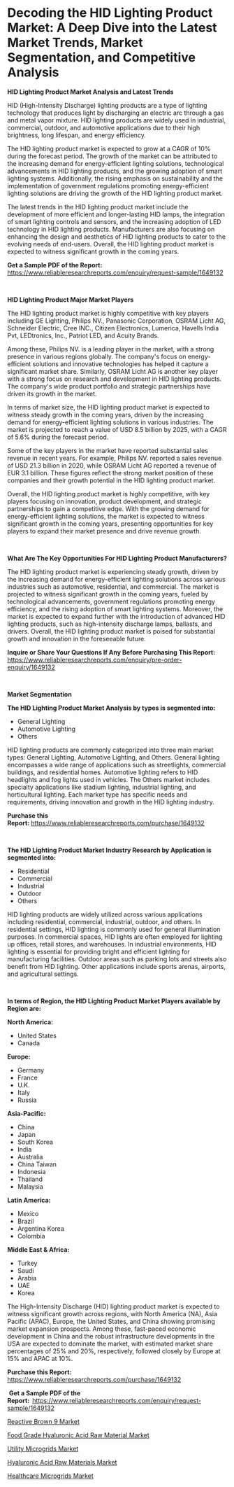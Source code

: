 <p><h1>Decoding the HID Lighting Product Market: A Deep Dive into the Latest Market Trends, Market Segmentation, and Competitive Analysis</h1></p><p><strong>HID Lighting Product Market Analysis and Latest Trends</strong></p>
<p><p>HID (High-Intensity Discharge) lighting products are a type of lighting technology that produces light by discharging an electric arc through a gas and metal vapor mixture. HID lighting products are widely used in industrial, commercial, outdoor, and automotive applications due to their high brightness, long lifespan, and energy efficiency.</p><p>The HID lighting product market is expected to grow at a CAGR of 10% during the forecast period. The growth of the market can be attributed to the increasing demand for energy-efficient lighting solutions, technological advancements in HID lighting products, and the growing adoption of smart lighting systems. Additionally, the rising emphasis on sustainability and the implementation of government regulations promoting energy-efficient lighting solutions are driving the growth of the HID lighting product market.</p><p>The latest trends in the HID lighting product market include the development of more efficient and longer-lasting HID lamps, the integration of smart lighting controls and sensors, and the increasing adoption of LED technology in HID lighting products. Manufacturers are also focusing on enhancing the design and aesthetics of HID lighting products to cater to the evolving needs of end-users. Overall, the HID lighting product market is expected to witness significant growth in the coming years.</p></p>
<p><strong>Get a Sample PDF of the Report:&nbsp;</strong> <a href="https://www.reliableresearchreports.com/enquiry/request-sample/1649132">https://www.reliableresearchreports.com/enquiry/request-sample/1649132</a></p>
<p>&nbsp;</p>
<p><strong>HID Lighting Product Major Market Players</strong></p>
<p><p>The HID lighting product market is highly competitive with key players including GE Lighting, Philips NV., Panasonic Corporation, OSRAM Licht AG, Schneider Electric, Cree INC., Citizen Electronics, Lumerica, Havells India Pvt, LEDtronics, Inc., Patriot LED, and Acuity Brands.</p><p>Among these, Philips NV. is a leading player in the market, with a strong presence in various regions globally. The company's focus on energy-efficient solutions and innovative technologies has helped it capture a significant market share. Similarly, OSRAM Licht AG is another key player with a strong focus on research and development in HID lighting products. The company's wide product portfolio and strategic partnerships have driven its growth in the market.</p><p>In terms of market size, the HID lighting product market is expected to witness steady growth in the coming years, driven by the increasing demand for energy-efficient lighting solutions in various industries. The market is projected to reach a value of USD 8.5 billion by 2025, with a CAGR of 5.6% during the forecast period.</p><p>Some of the key players in the market have reported substantial sales revenue in recent years. For example, Philips NV. reported a sales revenue of USD 21.3 billion in 2020, while OSRAM Licht AG reported a revenue of EUR 3.1 billion. These figures reflect the strong market position of these companies and their growth potential in the HID lighting product market.</p><p>Overall, the HID lighting product market is highly competitive, with key players focusing on innovation, product development, and strategic partnerships to gain a competitive edge. With the growing demand for energy-efficient lighting solutions, the market is expected to witness significant growth in the coming years, presenting opportunities for key players to expand their market presence and drive revenue growth.</p></p>
<p>&nbsp;</p>
<p><strong>What Are The Key Opportunities For HID Lighting Product Manufacturers?</strong></p>
<p><p>The HID lighting product market is experiencing steady growth, driven by the increasing demand for energy-efficient lighting solutions across various industries such as automotive, residential, and commercial. The market is projected to witness significant growth in the coming years, fueled by technological advancements, government regulations promoting energy efficiency, and the rising adoption of smart lighting systems. Moreover, the market is expected to expand further with the introduction of advanced HID lighting products, such as high-intensity discharge lamps, ballasts, and drivers. Overall, the HID lighting product market is poised for substantial growth and innovation in the foreseeable future.</p></p>
<p><strong>Inquire or Share Your Questions If Any Before Purchasing This Report:</strong> <a href="https://www.reliableresearchreports.com/enquiry/pre-order-enquiry/1649132">https://www.reliableresearchreports.com/enquiry/pre-order-enquiry/1649132</a></p>
<p>&nbsp;</p>
<p><strong>Market Segmentation</strong></p>
<p><strong>The HID Lighting Product Market Analysis by types is segmented into:</strong></p>
<p><ul><li>General Lighting</li><li>Automotive Lighting</li><li>Others</li></ul></p>
<p><p>HID lighting products are commonly categorized into three main market types: General Lighting, Automotive Lighting, and Others. General lighting encompasses a wide range of applications such as streetlights, commercial buildings, and residential homes. Automotive lighting refers to HID headlights and fog lights used in vehicles. The Others market includes specialty applications like stadium lighting, industrial lighting, and horticultural lighting. Each market type has specific needs and requirements, driving innovation and growth in the HID lighting industry.</p></p>
<p><strong>Purchase this Report:&nbsp;</strong><a href="https://www.reliableresearchreports.com/purchase/1649132">https://www.reliableresearchreports.com/purchase/1649132</a></p>
<p>&nbsp;</p>
<p><strong>The HID Lighting Product Market Industry Research by Application is segmented into:</strong></p>
<p><ul><li>Residential</li><li>Commercial</li><li>Industrial</li><li>Outdoor</li><li>Others</li></ul></p>
<p><p>HID lighting products are widely utilized across various applications including residential, commercial, industrial, outdoor, and others. In residential settings, HID lighting is commonly used for general illumination purposes. In commercial spaces, HID lights are often employed for lighting up offices, retail stores, and warehouses. In industrial environments, HID lighting is essential for providing bright and efficient lighting for manufacturing facilities. Outdoor areas such as parking lots and streets also benefit from HID lighting. Other applications include sports arenas, airports, and agricultural settings.</p></p>
<p>&nbsp;</p>
<p><strong>In terms of Region, the HID Lighting Product Market Players available by Region are:</strong></p>
<p>
    <p> <strong> North America: </strong>
        <ul>
            <li>United States</li>
            <li>Canada</li>
        </ul>
        </p> 
    <p> <strong> Europe: </strong>
        <ul>
            <li>Germany</li>
            <li>France</li>
            <li>U.K.</li>
            <li>Italy</li>
            <li>Russia</li>
        </ul>
        </p> 
    <p> <strong> Asia-Pacific: </strong>
        <ul>
            <li>China</li>
            <li>Japan</li>
            <li>South Korea</li>
            <li>India</li>
            <li>Australia</li>
            <li>China Taiwan</li>
            <li>Indonesia</li>
            <li>Thailand</li>
            <li>Malaysia</li>
        </ul>
        </p> 
    <p> <strong> Latin America: </strong>
        <ul>
            <li>Mexico</li>
            <li>Brazil</li>
            <li>Argentina Korea</li>
            <li>Colombia</li>
        </ul>
        </p> 
    <p> <strong> Middle East & Africa: </strong>
        <ul>
            <li>Turkey</li>
            <li>Saudi</li>
            <li>Arabia</li>
            <li>UAE</li>
            <li>Korea</li>
        </ul>
    </p>
    </p>
<p><p>The High-Intensity Discharge (HID) lighting product market is expected to witness significant growth across regions, with North America (NA), Asia Pacific (APAC), Europe, the United States, and China showing promising market expansion prospects. Among these, fast-paced economic development in China and the robust infrastructure developments in the USA are expected to dominate the market, with estimated market share percentages of 25% and 20%, respectively, followed closely by Europe at 15% and APAC at 10%.</p></p>
<p><strong>Purchase this Report: </strong><a href="https://www.reliableresearchreports.com/purchase/1649132">https://www.reliableresearchreports.com/purchase/1649132</a></p>
<p>&nbsp;<strong>Get a Sample PDF of the Report:&nbsp;&nbsp;</strong><a href="https://www.reliableresearchreports.com/enquiry/request-sample/1649132">https://www.reliableresearchreports.com/enquiry/request-sample/1649132</a></p>
<p><strong></strong></p>
<p><p><a href="https://medium.com/@janrussell6445/reactive-brown-9-market-furnishes-information-on-market-share-market-trends-and-market-growth-6afeab9f6640">Reactive Brown 9 Market</a></p><p><a href="https://medium.com/@janrussell6445/food-grade-hyaluronic-acid-raw-material-market-insights-into-market-cagr-market-trends-and-ed13835092c9">Food Grade Hyaluronic Acid Raw Material Market</a></p><p><a href="https://github.com/JameTravis/Market-Research-Report-List-3/blob/main/utility-microgrids-market.md">Utility Microgrids Market</a></p><p><a href="https://medium.com/@janrussell6445/hyaluronic-acid-raw-materials-market-competitive-analysis-market-trends-and-forecast-to-2031-a8955b1b5b1d">Hyaluronic Acid Raw Materials Market</a></p><p><a href="https://github.com/lataunyatinikmelvin59ilbd0dv/Market-Research-Report-List-1/blob/main/healthcare-microgrids-market.md">Healthcare Microgrids Market</a></p></p>